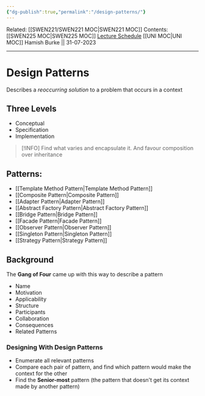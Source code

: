 ```yaml
---
{"dg-publish":true,"permalink":"/design-patterns/"}
---
```


Related: [[SWEN221/SWEN221 MOC\|SWEN221 MOC]]
Contents: [[SWEN225 MOC\|SWEN225 MOC]]
[Lecture Schedule](https://ecs.wgtn.ac.nz/Courses/SWEN225_2023T2/CourseSchedule)
[[UNI MOC\|UNI MOC]]
Hamish Burke || 31-07-2023
***

# Design Patterns

Describes a *reoccurring solution* to a problem that occurs in a context

## Three Levels

- Conceptual
- Specification
- Implementation

> [!INFO]
> Find what varies and encapsulate it.
> And favour composition over inheritance

## Patterns:

- [[Template Method Pattern\|Template Method Pattern]]
- [[Composite Pattern\|Composite Pattern]]
- [[Adapter Pattern\|Adapter Pattern]]
- [[Abstract Factory Pattern\|Abstract Factory Pattern]]
- [[Bridge Pattern\|Bridge Pattern]]
- [[Facade Pattern\|Facade Pattern]]
- [[Observer Pattern\|Observer Pattern]]
- [[Singleton Pattern\|Singleton Pattern]]
- [[Strategy Pattern\|Strategy Pattern]]

## Background

The **Gang of Four** came up with this way to describe a pattern
- Name
- Motivation
- Applicability
- Structure
- Participants
- Collaboration
- Consequences
- Related Patterns

### Designing With Design Patterns

- Enumerate all relevant patterns
- Compare each pair of pattern, and find which pattern would make the context for the other
- Find the **Senior-most** pattern (the pattern that doesn't get its context made by another pattern)


